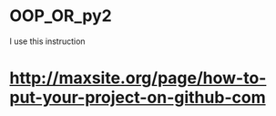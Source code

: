 # OOP_OR_py2
I use this instruction
# http://maxsite.org/page/how-to-put-your-project-on-github-com
